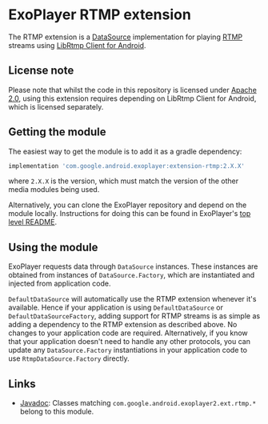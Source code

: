 # ExoPlayer RTMP extension

The RTMP extension is a [DataSource][] implementation for playing [RTMP][]
streams using [LibRtmp Client for Android][].

[DataSource]: https://exoplayer.dev/doc/reference/com/google/android/exoplayer2/upstream/DataSource.html
[RTMP]: https://en.wikipedia.org/wiki/Real-Time_Messaging_Protocol
[LibRtmp Client for Android]: https://github.com/ant-media/LibRtmp-Client-for-Android

## License note

Please note that whilst the code in this repository is licensed under
[Apache 2.0][], using this extension requires depending on LibRtmp Client for
Android, which is licensed separately.

[Apache 2.0]: https://github.com/google/ExoPlayer/blob/release-v2/LICENSE

## Getting the module

The easiest way to get the module is to add it as a gradle dependency:

```gradle
implementation 'com.google.android.exoplayer:extension-rtmp:2.X.X'
```

where `2.X.X` is the version, which must match the version of the other media
modules being used.

Alternatively, you can clone the ExoPlayer repository and depend on the module
locally. Instructions for doing this can be found in ExoPlayer's
[top level README][].

[top level README]: https://github.com/google/ExoPlayer/blob/release-v2/README.md

## Using the module

ExoPlayer requests data through `DataSource` instances. These instances are
obtained from instances of `DataSource.Factory`, which are instantiated and
injected from application code.

`DefaultDataSource` will automatically use the RTMP extension whenever it's
available. Hence if your application is using `DefaultDataSource` or
`DefaultDataSourceFactory`, adding support for RTMP streams is as simple as
adding a dependency to the RTMP extension as described above. No changes to your
application code are required. Alternatively, if you know that your application
doesn't need to handle any other protocols, you can update any
`DataSource.Factory` instantiations in your application code to use
`RtmpDataSource.Factory` directly.

## Links

* [Javadoc][]: Classes matching `com.google.android.exoplayer2.ext.rtmp.*`
  belong to this module.

[Javadoc]: https://exoplayer.dev/doc/reference/index.html
